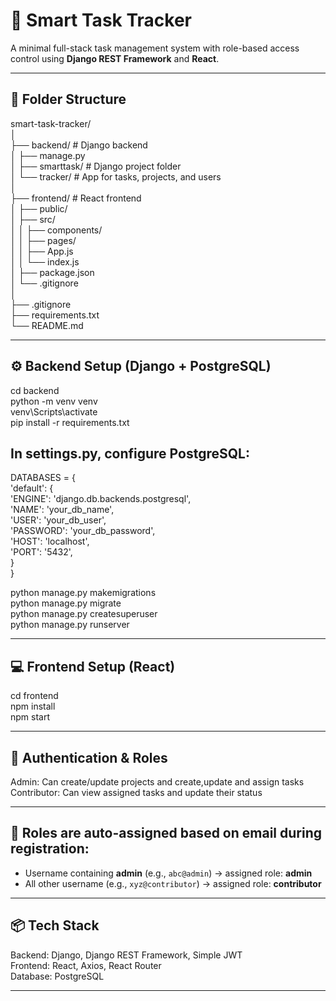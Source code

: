# 🧠 Smart Task Tracker

A minimal full-stack task management system with role-based access control using **Django REST Framework** and **React**.

---

## 📁 Folder Structure

smart-task-tracker/  
│  
├── backend/               # Django backend  
│   ├── manage.py  
│   ├── smarttask/         # Django project folder  
│   └── tracker/           # App for tasks, projects, and users  
│  
├── frontend/              # React frontend  
│   ├── public/  
│   ├── src/  
│   │   ├── components/  
│   │   ├── pages/  
│   │   ├── App.js  
│   │   └── index.js  
│   ├── package.json  
│   └── .gitignore  
│  
├── .gitignore  
├── requirements.txt  
└── README.md

---

## ⚙️ Backend Setup (Django + PostgreSQL)

cd backend  
python -m venv venv  
venv\Scripts\activate  
pip install -r requirements.txt  

## In settings.py, configure PostgreSQL:  
 DATABASES = {  
     'default': {  
         'ENGINE': 'django.db.backends.postgresql',  
         'NAME': 'your_db_name',  
         'USER': 'your_db_user',  
         'PASSWORD': 'your_db_password',  
         'HOST': 'localhost',  
         'PORT': '5432',  
     }  
 }  

python manage.py makemigrations  
python manage.py migrate  
python manage.py createsuperuser  
python manage.py runserver  

---

## 💻 Frontend Setup (React)

cd frontend  
npm install  
npm start  

---

## 🔑 Authentication & Roles

Admin: Can create/update projects and create,update and assign tasks
Contributor: Can view assigned tasks and update their status  

---

## 🔐 Roles are auto-assigned based on email during registration:
- Username containing **admin** (e.g., `abc@admin`) → assigned role: **admin**
- All other username (e.g., `xyz@contributor`) → assigned role: **contributor**
  
---

## 📦 Tech Stack

Backend: Django, Django REST Framework, Simple JWT  
Frontend: React, Axios, React Router  
Database: PostgreSQL  

---

